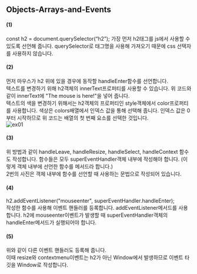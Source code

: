 ## Objects-Arrays-and-Events

#### (1)
  const h2 = document.querySelector(“h2”);
  가장 먼저 h2태그를 js에서 사용할 수 있도록 선언해 줍니다. querySelector로 태그명을 사용해 가져오기 때문에 css 선택자를 사용하지 않습니다.
  <br/>

#### (2)
  먼저 마우스가 h2 위에 있을 경우에 동작할 handleEnter함수를 선언합니다.
  <br/>
  텍스트를 변경하기 위해 h2객체의 innerText프로퍼티를 사용할 수 있습니다. 위 코드와 같이 innerText에 "The mouse is here!"을 넣어 줍니다.
  <br/>
  텍스트의 색을 변경하기 위해서는 h2객체의 프로퍼티인 style객체에서 color프로퍼티를 사용합니다. 색상은 colors배열에서 인덱스 값을 통해 선택해 줍니다. 인덱스 값은 0부터 시작하므로 위 코드는 배열의 첫 번째 요소를 선택한 것입니다.
  <br/>
  ![ex01](https://user-images.githubusercontent.com/88027485/193195965-1e2ed89e-4c06-45e0-910a-8c6a63c66d95.png)

#### (3)
  위 방법과 같이 handleLeave, handleResize, handleSelect, handleContext 함수도 작성합니다. 함수들은 모두 superEventHandler객체 내부에 작성해야 합니다.
  (이렇게 객체 내부에 선언한 함수를 메서드라 합니다.)
  <br/>
  2번의 사진은 객체 내부에 함수를 선언할 때 사용하는 문법으로 작성되어 있습니다.

#### (4)
  h2.addEventListener("mouseenter", superEventHandler.handleEnter);
  <br/>
  작성한 함수를 사용해 이벤트 핸들러를 등록합니다. addEventListener메서드를 사용합니다. h2에 mouseenter이벤트가 발생할 때 superEventHandler객체의 handleEnter메서드가 실행되어야 합니다.

#### (5)
  위와 같이 다른 이벤트 핸들러도 등록해 줍니다.
  <br/>
  이때 resize와 contextmenu이벤트는 h2가 아닌 Window에서 발생하므로 이벤트 타깃을 Window로 작성합니다.
